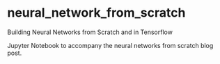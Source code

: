 # neural_network_from_scratch
Building Neural Networks from Scratch and in Tensorflow

Jupyter Notebook to accompany the neural networks from scratch blog post.
